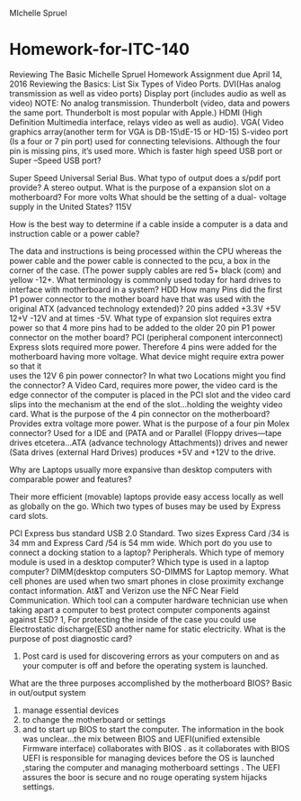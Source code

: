 MIchelle Spruel

# Homework-for-ITC-140
Reviewing The Basic 
Michelle Spruel
Homework Assignment due April 14, 2016
Reviewing the Basics:
List Six Types of Video Ports.
DVI(Has analog transmission as well as video ports)
Display port (includes audio as well as video) NOTE: No analog transmission.
Thunderbolt (video, data and powers the same port. Thunderbolt is most popular with Apple.)
HDMI (High Definition Multimedia interface, relays video as well as audio).
VGA( Video graphics array(another term for VGA is DB-15\dE-15 or HD-15)
S-video port (Is a four or 7 pin port) used for connecting televisions. Although the four pin is missing pins, it’s used more.
Which is faster high speed USB port or Super –Speed USB port?

 Super Speed Universal Serial Bus.
What typo of output does a s/pdif port provide?
A stereo output.
What is the purpose of a expansion slot on a motherboard?
For more volts
What should be the setting of a dual- voltage supply in the United States?
115V


 How is the best way to determine if a cable inside a computer is a data and instruction cable or a power cable?

 The data and instructions is being processed within the CPU whereas the power cable and the power cable is connected to the pcu, a box in the corner of the case. (The power supply cables are red 5+ black (com) and yellow -12+.
What terminology is commonly used today for hard drives to interface with motherboard in a system? 
HDD
How many Pins did the first P1 power connector to the mother board have that was used with the original ATX (advanced technology extended)? 
20 pins added +3.3V +5V 12+V -12V and at times -5V.
What type of expansion slot requires extra power so that 4 more pins had to be added to the older 20 pin P1 power connector on the mother board?
PCI (peripheral component interconnect) Express slots required more power. Therefore 4 pins were added for the motherboard having more voltage.
What device might require extra power so that it  
uses the 12V 6 pin power connector? In what two Locations might you find the connector?
A Video Card, requires more power, the video card is the edge connector of the computer is placed in the PCI slot and the video card slips into the mechanism at the end of the slot…holding the weighty video card.
What is the purpose of the 4 pin connector on the motherboard? 
Provides extra voltage more power.
What is the purpose of a four pin Molex connector?
Used for a IDE and (PATA and or Parallel (Floppy drives—tape drives etcetera…ATA (advance technology Attachments)) drives and newer (Sata drives (external Hard Drives) produces +5V and +12V to the drive.

 Why are Laptops usually more expansive than desktop computers with comparable power and features? 

 Their more efficient (movable) laptops provide easy access locally as well as globally on the go.
Which two types of buses may be used by Express card slots.

 PCI Express bus standard
USB 2.0 Standard.
Two sizes Express Card /34 is 34 mm and Express Card /54 is 54 mm wide.
Which port do you use to connect a docking station to a laptop?
Peripherals.
Which type of memory module is used in a desktop computer? Which type is used in a laptop computer?
DIMM(desktop computers
SO-DIMMS for Laptop memory.
What cell phones are used when two smart phones in close proximity exchange contact information. 
At&T and Verizon use the NFC Near Field Communication.
Which tool can a computer hardware technician use when taking apart a computer to best protect computer components against against ESD?
1, For protecting the inside of the case you could use Electrostatic discharge(ESD another name for static electricity.
What is the purpose of post diagnostic card?
1. Post card is used for discovering errors as your computers on and as your computer is  off  and before the operating system is launched.

 What are the three purposes
 accomplished by the motherboard BIOS?
Basic in out/output system
1. manage essential devices
2. to change the motherboard or settings
3. and to start up BIOS to start the computer. 
The information in the book was unclear...the mix between BIOS and UEFI(unified extensible Firmware interface) collaborates with BIOS . as it collaborates with BIOS  UEFI is responsible for managing devices before the OS is launched ,staring the computer  and managing motherboard settings . The UEFI assures the boor is secure and no rouge operating system hijacks settings.
